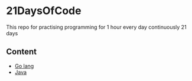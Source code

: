 # 21DaysOfCode
This repo for practising programming for 1 hour every day continuously  21 days

## Content

- [Go lang](go/)
- [Java](java/)
